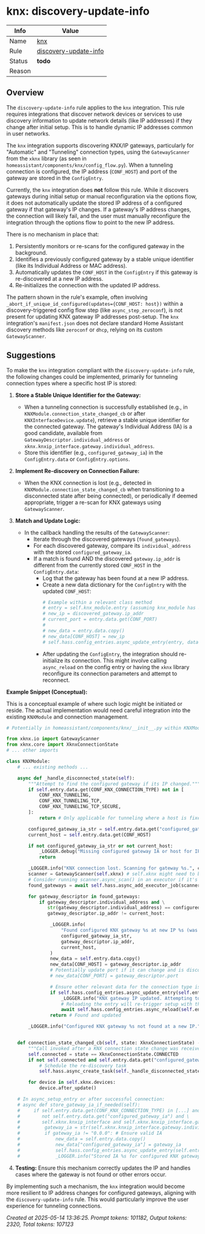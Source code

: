 # knx: discovery-update-info

| Info   | Value                                                                    |
|--------|--------------------------------------------------------------------------|
| Name   | [knx](https://www.home-assistant.io/integrations/knx/) |
| Rule   | [discovery-update-info](https://developers.home-assistant.io/docs/core/integration-quality-scale/rules/discovery-update-info)                                                     |
| Status | **todo**                                                                 |
| Reason |                                                                          |

## Overview

The `discovery-update-info` rule applies to the `knx` integration. This rule requires integrations that discover network devices or services to use discovery information to update network details (like IP addresses) if they change after initial setup. This is to handle dynamic IP addresses common in user networks.

The `knx` integration supports discovering KNX/IP gateways, particularly for "Automatic" and "Tunneling" connection types, using the `GatewayScanner` from the `xknx` library (as seen in `homeassistant/components/knx/config_flow.py`). When a tunneling connection is configured, the IP address (`CONF_HOST`) and port of the gateway are stored in the `ConfigEntry`.

Currently, the `knx` integration does **not** follow this rule. While it discovers gateways during initial setup or manual reconfiguration via the options flow, it does not automatically update the stored IP address of a configured gateway if that gateway's IP changes. If a gateway's IP address changes, the connection will likely fail, and the user must manually reconfigure the integration through the options flow to point to the new IP address.

There is no mechanism in place that:
1.  Persistently monitors or re-scans for the configured gateway in the background.
2.  Identifies a previously configured gateway by a stable unique identifier (like its Individual Address or MAC address).
3.  Automatically updates the `CONF_HOST` in the `ConfigEntry` if this gateway is re-discovered at a new IP address.
4.  Re-initializes the connection with the updated IP address.

The pattern shown in the rule's example, often involving `_abort_if_unique_id_configured(updates={CONF_HOST: host})` within a discovery-triggered config flow step (like `async_step_zeroconf`), is not present for updating KNX gateway IP addresses post-setup. The `knx` integration's `manifest.json` does not declare standard Home Assistant discovery methods like `zeroconf` or `dhcp`, relying on its custom `GatewayScanner`.

## Suggestions

To make the `knx` integration compliant with the `discovery-update-info` rule, the following changes could be implemented, primarily for tunneling connection types where a specific host IP is stored:

1.  **Store a Stable Unique Identifier for the Gateway:**
    *   When a tunneling connection is successfully established (e.g., in `KNXModule.connection_state_changed_cb` or after `KNXInterfaceDevice.update`), retrieve a stable unique identifier for the connected gateway. The gateway's Individual Address (IA) is a good candidate, available from `GatewayDescriptor.individual_address` or `xknx.knxip_interface.gateway.individual_address`.
    *   Store this identifier (e.g., `configured_gateway_ia`) in the `ConfigEntry.data` or `ConfigEntry.options`.

2.  **Implement Re-discovery on Connection Failure:**
    *   When the KNX connection is lost (e.g., detected in `KNXModule.connection_state_changed_cb` when transitioning to a disconnected state after being connected), or periodically if deemed appropriate, trigger a re-scan for KNX gateways using `GatewayScanner`.

3.  **Match and Update Logic:**
    *   In the callback handling the results of the `GatewayScanner`:
        *   Iterate through the discovered gateways (`found_gateways`).
        *   For each discovered gateway, compare its `individual_address` with the stored `configured_gateway_ia`.
        *   If a match is found AND the discovered `gateway.ip_addr` is different from the currently stored `CONF_HOST` in the `ConfigEntry.data`:
            *   Log that the gateway has been found at a new IP address.
            *   Create a new data dictionary for the `ConfigEntry` with the updated `CONF_HOST`:
                ```python
                # Example within a relevant class method
                # entry = self.knx_module.entry (assuming knx_module has access to the entry)
                # new_ip = discovered_gateway.ip_addr
                # current_port = entry.data.get(CONF_PORT)
                #
                # new_data = entry.data.copy()
                # new_data[CONF_HOST] = new_ip
                # self.hass.config_entries.async_update_entry(entry, data=new_data)
                ```
            *   After updating the `ConfigEntry`, the integration should re-initialize its connection. This might involve calling `async_reload` on the config entry or having the `xknx` library reconfigure its connection parameters and attempt to reconnect.

**Example Snippet (Conceptual):**

This is a conceptual example of where such logic might be initiated or reside. The actual implementation would need careful integration into the existing `KNXModule` and connection management.

```python
# Potentially in homeassistant/components/knx/__init__.py within KNXModule

from xknx.io import GatewayScanner
from xknx.core import XknxConnectionState
# ... other imports

class KNXModule:
    # ... existing methods ...

    async def _handle_disconnected_state(self):
        """Attempt to find the configured gateway if its IP changed."""
        if self.entry.data.get(CONF_KNX_CONNECTION_TYPE) not in [
            CONF_KNX_TUNNELING,
            CONF_KNX_TUNNELING_TCP,
            CONF_KNX_TUNNELING_TCP_SECURE,
        ]:
            return # Only applicable for tunneling where a host is fixed

        configured_gateway_ia_str = self.entry.data.get("configured_gateway_ia") # Needs to be stored first
        current_host = self.entry.data.get(CONF_HOST)

        if not configured_gateway_ia_str or not current_host:
            _LOGGER.debug("Missing configured gateway IA or host for IP update check.")
            return

        _LOGGER.info("KNX connection lost. Scanning for gateway %s.", configured_gateway_ia_str)
        scanner = GatewayScanner(self.xknx) # self.xknx might need to be passed or re-created carefully
        # Consider running scanner.async_scan() in an executor if it's blocking
        found_gateways = await self.hass.async_add_executor_job(scanner.scan)

        for gateway_descriptor in found_gateways:
            if gateway_descriptor.individual_address and \
               str(gateway_descriptor.individual_address) == configured_gateway_ia_str and \
               gateway_descriptor.ip_addr != current_host:

                _LOGGER.info(
                    "Found configured KNX gateway %s at new IP %s (was %s). Updating configuration.",
                    configured_gateway_ia_str,
                    gateway_descriptor.ip_addr,
                    current_host,
                )
                new_data = self.entry.data.copy()
                new_data[CONF_HOST] = gateway_descriptor.ip_addr
                # Potentially update port if it can change and is discovered
                # new_data[CONF_PORT] = gateway_descriptor.port

                # Ensure other relevant data for the connection type is preserved
                if self.hass.config_entries.async_update_entry(self.entry, data=new_data):
                    _LOGGER.info("KNX gateway IP updated. Attempting to reload integration.")
                    # Reloading the entry will re-trigger setup with the new IP
                    await self.hass.config_entries.async_reload(self.entry.entry_id)
                return # Found and updated

        _LOGGER.info("Configured KNX gateway %s not found at a new IP.", configured_gateway_ia_str)


    def connection_state_changed_cb(self, state: XknxConnectionState) -> None:
        """Call invoked after a KNX connection state change was received."""
        self.connected = state == XknxConnectionState.CONNECTED
        if not self.connected and self.entry.data.get("configured_gateway_ia"): # Check if we were previously connected and have an IA
            # Schedule the re-discovery task
            self.hass.async_create_task(self._handle_disconnected_state())

        for device in self.xknx.devices:
            device.after_update()

    # In async_setup_entry or after successful connection:
    # async def store_gateway_ia_if_needed(self):
    #     if self.entry.data.get(CONF_KNX_CONNECTION_TYPE) in [...] and \
    #        not self.entry.data.get("configured_gateway_ia") and \
    #        self.xknx.knxip_interface and self.xknx.knxip_interface.gateway:
    #         gateway_ia = str(self.xknx.knxip_interface.gateway.individual_address)
    #         if gateway_ia != "0.0.0": # Ensure valid IA
    #             new_data = self.entry.data.copy()
    #             new_data["configured_gateway_ia"] = gateway_ia
    #             self.hass.config_entries.async_update_entry(self.entry, data=new_data)
    #             _LOGGER.info("Stored IA %s for configured KNX gateway.", gateway_ia)
```

4.  **Testing:** Ensure this mechanism correctly updates the IP and handles cases where the gateway is not found or other errors occur.

By implementing such a mechanism, the `knx` integration would become more resilient to IP address changes for configured gateways, aligning with the `discovery-update-info` rule. This would particularly improve the user experience for tunneling connections.

_Created at 2025-05-14 13:36:25. Prompt tokens: 101182, Output tokens: 2320, Total tokens: 107123_
